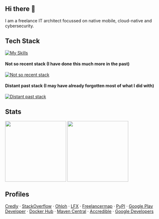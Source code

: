 ## Hi there 👋

I am a freelance IT architect focussed on native mobile, cloud-native and cybersecurity.

## Tech Stack

[![My Skills](https://skillicons.dev/icons?i=ai,androidstudio,apple,aws,bash,bitbucket,discord,docker,firebase,git,github,githubactions,gitlab,gradle,idea,kotlin,ktor,kubernetes,linux,maven,md,materialui,openshift,swift,vim)](https://skillicons.dev)

#### Not so recent stack (I have done this much more in the past)

[![Not so recent stack](https://skillicons.dev/icons?i=appwrite,cpp,cmake,css,dart,debian,django,flutter,gcp,html,mysql,openstack,postgres,py,sqlite,ubuntu)](https://skillicons.dev)

#### Distant past stack (I may have already forgotten most of what I did with)

[![Distant past stack](https://skillicons.dev/icons?i=bitbucket,bootstrap,c,dotnet,eclipse,go,gtk,jenkins,js,qt,rails,ruby)](https://skillicons.dev)

## Stats

<picture>
  <source srcset="https://github-readme-stats.vercel.app/api?username=saschpe&show_icons=true&theme=dark" media="(prefers-color-scheme: dark)" />
  <source srcset="https://github-readme-stats.vercel.app/api?username=saschpe&show_icons=true" media="(prefers-color-scheme: light), (prefers-color-scheme: no-preference)" />
  <img height=200 align="center" src="https://github-readme-stats.vercel.app/api?username=saschpe&show_icons=true" />
</picture>
<picture>
  <source srcset="https://github-readme-stats.vercel.app/api/top-langs?username=saschpe&layout=compact&langs_count=8&card_width=320&theme=dark" media="(prefers-color-scheme: dark)" />
  <source srcset="https://github-readme-stats.vercel.app/api/top-langs?username=saschpe&layout=compact&langs_count=8&card_width=320" media="(prefers-color-scheme: light), (prefers-color-scheme: no-preference)" />
  <img height=200 align="center" src="https://github-readme-stats.vercel.app/api/top-langs?username=saschpe&layout=compact&langs_count=8&card_width=320" />
</picture>

## Profiles
[Credly](https://www.credly.com/users/saschpe) ‧ [StackOverflow](https://stackoverflow.com/users/3281431/saschpe) ‧ [Ohloh](https://openhub.net/accounts/saschpe) ‧ [LFX](https://openprofile.dev/profile/saschpe) ‧ [Freelancermap](https://www.freelancermap.de/profil/sascha-peilicke) ‧ [PyPI](https://pypi.org/user/saschpe/) ‧ [Google Play Developer](https://play.google.com/store/apps/dev?id=8928456854249573763&pli=1)
 ‧ [Docker Hub](https://hub.docker.com/u/saschpe) ‧ [Maven Central](https://central.sonatype.com/search?q=de.peilicke.sascha&namespace=de.peilicke.sascha) ‧ [Accredible](https://www.credential.net/profile/saschpe) ‧ [Google Developers](https://g.dev/saschpe)

<!--
**saschpe/saschpe** is a ✨ _special_ ✨ repository because its `README.md` (this file) appears on your GitHub profile.

Here are some ideas to get you started:

- 🔭 I’m currently working on ...
- 🌱 I’m currently learning ...
- 👯 I’m looking to collaborate on ...
- 🤔 I’m looking for help with ...
- 💬 Ask me about ...
- 📫 How to reach me: ...
- 😄 Pronouns: ...
- ⚡ Fun fact: ...
-->
